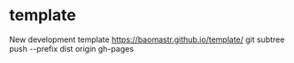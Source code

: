 # template
New development template
<a href="https://baomastr.github.io/template/">https://baomastr.github.io/template/</a>
git subtree push --prefix dist origin gh-pages

